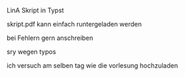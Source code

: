 LinA Skript in Typst 

skript.pdf kann einfach runtergeladen werden

bei Fehlern gern anschreiben

sry wegen typos

ich versuch am selben tag wie die vorlesung hochzuladen
